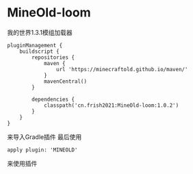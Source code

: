 # MineOld-loom
我的世界1.3.1模组加载器
```Gradle
pluginManagement {
    buildscript {
        repositories {
            maven {
                url 'https://minecraftold.github.io/maven/'
            }
            mavenCentral()
        }

        dependencies {
            classpath('cn.frish2021:MineOld-loom:1.0.2')
        }
    }
}
```
来导入Gradle插件
最后使用
```Gradle
apply plugin: 'MINEOLD'
```
来使用插件
